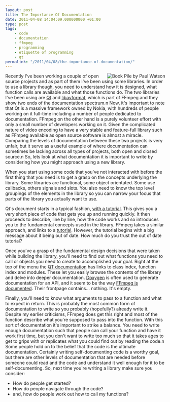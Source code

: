 ```yaml
---
layout: post
title: The Importance Of Documentation
date: 2011-04-08 14:04:09.000000000 +01:00
type: post
tags:
    - code
    - documentation
    - ffmpeg
    - programming
    - etiquette of programming
    - qt
permalink: "/2011/04/08/the-importance-of-documentation/"
---
```

<a href="http://www.flickr.com/photos/paulwatson/20539223/"><img src="{{ site.baseurl }}/assets/20539223_7bf5092918_m.jpg" alt="Book Pile by Paul Watson" style="float:right;border:0;" /></a>Recently I've been working a couple of open source projects and as part of them I've been using some libraries. In order to use a library though, you need to understand how it is designed, what function calls are available and what those functions do. The two libraries I've been using are <a href="http://qt.nokia.com/">Qt</a> and <a href="http://www.ffmpeg.org/">libavformat</a>, which is part of FFmpeg and they show two ends of the documentation spectrum.n
Now, it's important to note that Qt is a massive framework owned by Nokia, with hundreds of people working on it full-time including a number of people dedicated to documentation. FFmpeg on the other hand is a purely volunteer effort with only a small number of developers working on it. Given the complicated nature of video encoding to have a very stable and feature-full library such as FFmpeg available as open source software is almost a miracle. Comparing the levels of documentation between these two projects is very unfair, but it serve as a useful example of where documentation can sometimes be lacking across all types of projects, both open and closed source.n
So, lets look at what documentation it is important to write by considering how you might approach using a new library.

When you start using some code that you've not interacted with before the first thing that you need is to get a grasp on the concepts underlying the library. Some libraries are functional, some object orientated. Some use callbacks, others signals and slots. You also need to know the top level groupings of the elements in the library so you can narrow your focus that parts of the library you actually want to use.

Qt's document starts in a typical fashion, <a href="http://doc.qt.nokia.com/4.7/gettingstartedqt.html">with a tutorial</a>. This gives you a very short piece of code that gets you up and running quickly. It then proceeds to describe, line by line, how the code works and so introduces you to the fundamental concepts used in the library. FFmpeg takes a similar approach, and links to a <a href="http://www.inb.uni-luebeck.de/~boehme/using_libavcodec.html">tutorial</a>. However, the tutorial begins with a big message about it being out of date. How much do you trust the out of date tutorial?

Once you've a grasp of the fundamental design decisions that were taken while building the library, you'll need to find out what functions you need to call or objects you need to create to accomplished your goal. Right at the top of the menu the <a href="http://doc.qt.nokia.com/4.7/">QT documentation</a> has links to class index, function index and modules. These let you easily browse the contents of the library and delve into deeper documentation. <a href="http://www.stack.nl/~dimitri/doxygen/">Doxygen</a> is often used to generate documentation for an API, and it seem to be the way <a href="http://ffmpeg.org/doxygen/trunk/index.html">FFmpeg is documented</a>. Their frontpage contains... nothing. It's empty.

Finally, you'll need to know what arguments to pass to a function and what to expect in return. This is probably the most common form of documentation to write so you probably (hopefully?) already write it. Despite my earlier criticisms, FFmpeg does get this right and most of the function describe what you're supposed to pass into the function. With this sort of documentation it's important to strike a balance. You need to write enough documentation such that people can call your function and have it work first time, but you don't want to write too much so that it takes ages to get to grips with or replicates what you could find out by reading the code.n
Some people hold on to the belief that the code is the ultimate documentation. Certainly writing self-documenting code is a worthy goal, but there are other levels of documentation that are needed before someone could read and the code and understand it well enough for it to be self-documenting. So, next time you're writing a library make sure you consider:

* How do people get started?
* How do people navigate through the code?
* and, how do people work out how to call my functions?
